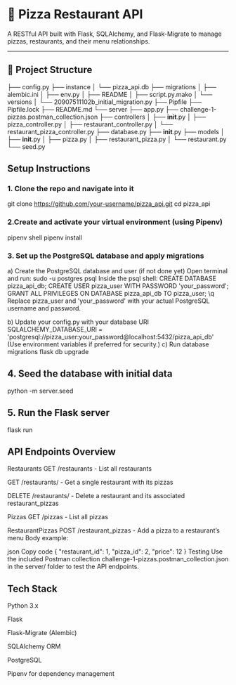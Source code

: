# 🍕 Pizza Restaurant API

A RESTful API built with Flask, SQLAlchemy, and Flask-Migrate to manage pizzas, restaurants, and their menu relationships.

---

## 📁 Project Structure

├── config.py
├── instance
│   └── pizza_api.db
├── migrations
│   ├── alembic.ini
│   ├── env.py
│   ├── README
│   ├── script.py.mako
│   └── versions
│       └── 20907511102b_initial_migration.py
├── Pipfile
├── Pipfile.lock
├── README.md
└── server
    ├── app.py
    ├── challenge-1-pizzas.postman_collection.json
    ├── controllers
    │   ├── __init__.py
    │   ├── pizza_controller.py
    │   ├── restaurant_controller.py
    │   └── restaurant_pizza_controller.py
    ├── database.py
    ├── __init__.py
    ├── models
    │   ├── __init__.py
    │   ├── pizza.py
    │   ├── restaurant_pizza.py
    │   └── restaurant.py
    └── seed.py



##  Setup Instructions

### 1. Clone the repo and navigate into it

git clone https://github.com/your-username/pizza_api.git
cd pizza_api

### 2.Create and activate your virtual environment (using Pipenv)
pipenv shell
pipenv install

### 3. Set up the PostgreSQL database and apply migrations
a) Create the PostgreSQL database and user (if not done yet)
Open terminal and run:
sudo -u postgres psql
Inside the psql shell:
CREATE DATABASE pizza_api_db;
CREATE USER pizza_user WITH PASSWORD 'your_password';
GRANT ALL PRIVILEGES ON DATABASE pizza_api_db TO pizza_user;
\q
Replace pizza_user and 'your_password' with your actual PostgreSQL username and password.

b) Update your config.py with your database URI
SQLALCHEMY_DATABASE_URI = 'postgresql://pizza_user:your_password@localhost:5432/pizza_api_db'
(Use environment variables if preferred for security.)
c) Run database migrations
flask db upgrade
## 4. Seed the database with initial data
python -m server.seed
## 5. Run the Flask server
flask run
## API Endpoints Overview
Restaurants
GET /restaurants - List all restaurants

GET /restaurants/<id> - Get a single restaurant with its pizzas

DELETE /restaurants/<id> - Delete a restaurant and its associated restaurant_pizzas

Pizzas
GET /pizzas - List all pizzas

RestaurantPizzas
POST /restaurant_pizzas - Add a pizza to a restaurant’s menu
Body example:

json
Copy code
{
  "restaurant_id": 1,
  "pizza_id": 2,
  "price": 12
}
 Testing
Use the included Postman collection challenge-1-pizzas.postman_collection.json in the server/ folder to test the API endpoints.

## Tech Stack
Python 3.x

Flask

Flask-Migrate (Alembic)

SQLAlchemy ORM

PostgreSQL

Pipenv for dependency management

